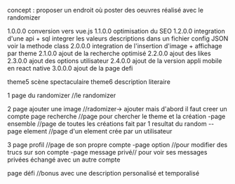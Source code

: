 concept : proposer un endroit où poster des oeuvres réalisé avec le randomizer

1.0.0.0 conversion vers vue.js
1.1.0.0 optimisation du SEO
1.2.0.0 integration d'une api + sql
	integrer les valeurs descriptions dans un fichier config JSON
	voir la methode class
2.0.0.0 integration de l'insertion d'image + affichage par theme
2.1.0.0 ajout de la recherche optimisé
2.2.0.0 ajout des likes
2.3.0.0 ajout des options utilisateur
2.4.0.0 ajout de la version appli mobile en react native
3.0.0.0 ajout de la page defi


theme5 scène spectaculaire
theme6 description literaire

1
page du randomizer //le randomizer

2
page ajouter une image //radomizer-> ajouter mais d'abord il faut creer un compte
page recherche //page pour chercher le theme et la création
-page ensemble //page de toutes les créations fait par 1 resultat du random
--page element //page d'un element crée par un utilisateur

3
page profil //page de son propre compte 
-page option //pour modifier des trucs sur son compte
-page message privé// pour voir ses messages privées échangé avec un autre compte

page défi //bonus avec une description personalisé et temporalisé